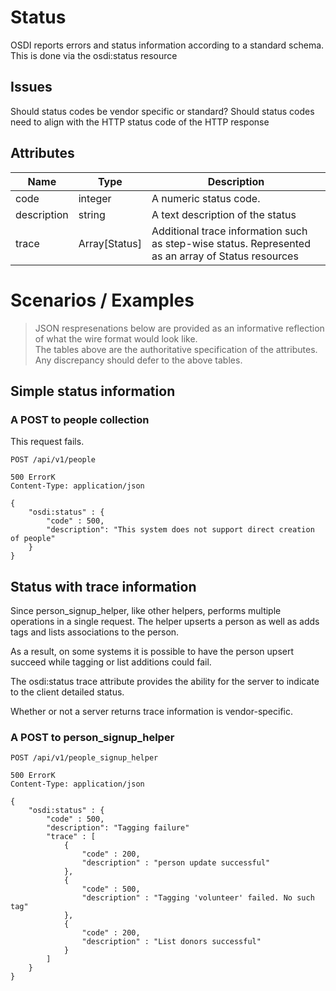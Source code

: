 # Status
OSDI reports errors and status information according to a standard schema.
This is done via the osdi:status resource

## Issues
Should status codes be vendor specific or standard?
Should status codes need to align with the HTTP status code of the HTTP response

## Attributes

| Name          | Type      | Description
|-----------    |-----------|--------------
| code			| integer	| A numeric status code. 
| description	| string	| A text description of the status
| trace			| Array[Status]| Additional trace information such as step-wise status.  Represented as an array of Status resources
 

# Scenarios / Examples

> JSON respresenations below are provided as an informative reflection of what the wire format would look like.  
> The tables above are the authoritative specification of the attributes.  Any discrepancy should defer to the above tables.

## Simple status information
### A POST to people collection
This request fails.

    POST /api/v1/people

    500 ErrorK
    Content-Type: application/json

	{
		"osdi:status" : {
			"code" : 500,
			"description": "This system does not support direct creation of people"
		}
	}


## Status with trace information
Since person_signup_helper, like other helpers, performs multiple operations in a single request.  The helper upserts a person as well as adds tags and lists associations to the person.

As a result, on some systems it is possible to have the person upsert succeed while tagging or list additions could fail.

The osdi:status trace attribute provides the ability for the server to indicate to the client detailed status.

Whether or not a server returns trace information is vendor-specific.

### A POST to person_signup_helper

    POST /api/v1/people_signup_helper

    500 ErrorK
    Content-Type: application/json

	{
		"osdi:status" : {
			"code" : 500,
			"description": "Tagging failure"
			"trace" : [
				{ 
					"code" : 200,
					"description" : "person update successful"
				},
				{
					"code" : 500,
					"description" : "Tagging 'volunteer' failed. No such tag"
				},
				{
					"code" : 200,
					"description" : "List donors successful"
				}
			]
		}
	}